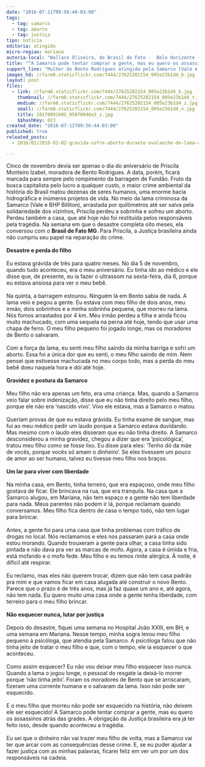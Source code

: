```yaml
---
date: "2016-07-11T09:50:40-03:00"
tags:
  - tag: samarco
  - tag: aborto
  - tag: justiça
tipo: noticia
editoria: atingido
micro-regiao: mariana
autoria-local: "Wallace Oliveira, do Brasil de Fato -  Belo Horizonte (MG)"
title: "“A Samarco pode tentar comprar a gente, mas eu quero os assassinos atrás das grades”"
support_line: "Mulher de Bento Rodrigues atingida pela Samarco (Vale e BHP Billiton) vítima de um aborto forçado pela lama, ainda não tem uma casa para morar"
images_hd: //farm8.staticflickr.com/7444/27625202154_005e23b1d4_b.jpg
layout: post
files:
  - link: //farm8.staticflickr.com/7444/27625202154_005e23b1d4_b.jpg
    thumbnail: //farm8.staticflickr.com/7444/27625202154_005e23b1d4_t.jpg
    medium: //farm8.staticflickr.com/7444/27625202154_005e23b1d4_z.jpg
    small: //farm8.staticflickr.com/7444/27625202154_005e23b1d4_n.jpg
    title: 28178091605_958f0046e3_z.jpg
    $$hashKey: 02J
created_date: "2016-07-11T09:56:44-03:00"
published: true
releated_posts:
  - 2016/02/2016-02-02-gravida-sofre-aborto-durante-avalanche-de-lama-da-samarco.md

---
```

<p>Cinco de novembro devia ser apenas o dia do anivers&aacute;rio de Priscila Monteiro Izabel, moradora de Bento Rodrigues. A data, por&eacute;m, ficar&aacute; marcada para sempre pelo rompimento da barragem de Fund&atilde;o. Fruto da busca capitalista pelo lucro a qualquer custo, o maior crime ambiental da hist&oacute;ria do Brasil matou dezenas de seres humanos, uma enorme bacia hidrogr&aacute;fica e in&uacute;meros projetos de vida. No meio da lama criminosa da Samarco (Vale e BHP Billiton), arrastada por quil&ocirc;metros at&eacute; ser salva pela solidariedade dos vizinhos, Priscila perdeu a sobrinha e sofreu um aborto. Perdeu tamb&eacute;m a casa, que at&eacute; hoje n&atilde;o foi restitu&iacute;da pelos respons&aacute;veis pela trag&eacute;dia. Na semana em que o desastre completa oito meses, ela conversou com o&nbsp;<strong>Brasil de Fato MG</strong>. Para Priscila, a Justi&ccedil;a brasileira ainda n&atilde;o cumpriu seu papel na repara&ccedil;&atilde;o do crime.&nbsp;<br />
<br />
<strong>Desastre e perda do filho</strong><br />
<br />
Eu estava gr&aacute;vida de tr&ecirc;s para quatro meses. No dia 5 de novembro, quando tudo aconteceu, era o meu anivers&aacute;rio. Eu tinha ido ao m&eacute;dico e ele disse que, de presente, eu ia fazer o ultrassom na sexta-feira, dia 6, porque eu estava ansiosa para ver o meu beb&ecirc;.&nbsp;<br />
<br />
Na quinta, a barragem estourou. Ningu&eacute;m l&aacute; em Bento sabia de nada. A lama veio e pegou a gente. Eu estava com meu filho de dois anos, meu irm&atilde;o, dois sobrinhos e a minha sobrinha pequena, que morreu na lama. N&oacute;s fomos arrastados por 4 km. Meu irm&atilde;o perdeu a filha e ainda ficou muito machucado, com uma sequela na perna at&eacute; hoje, tendo que usar uma chapa de ferro. O meu filho pequeno foi jogado longe, mas os moradores de Bento o salvaram.<br />
<br />
Com a for&ccedil;a da lama, eu senti meu filho saindo da minha barriga e sofri um aborto. Essa foi a &uacute;nica dor que eu senti, o meu filho saindo de mim. Nem pensei que estivesse machucada no meu corpo todo, mas a perda do meu beb&ecirc; doeu naquela hora e d&oacute;i at&eacute; hoje.&nbsp;<br />
<br />
<strong>Gravidez e postura da Samarco</strong><br />
<br />
Meu filho n&atilde;o era apenas um feto, era uma crian&ccedil;a. Mas, quando a Samarco veio falar sobre indeniza&ccedil;&atilde;o, disse que eu n&atilde;o tinha direito pelo meu filho, porque ele n&atilde;o era &lsquo;nascido vivo&rsquo;. Vivo ele estava, mas a Samarco o matou.&nbsp;<br />
<br />
Queriam provas de que eu estava gr&aacute;vida. Eu tinha exame de sangue, mas fui ao meu m&eacute;dico pedir um laudo porque a Samarco estava duvidando. Mas mesmo com o laudo eles disseram que eu n&atilde;o tinha direito. A Samarco desconsiderou a minha gravidez, chegou a dizer que era &lsquo;psicol&oacute;gica&rsquo;, tratou meu filho como se fosse lixo. Eu disse para eles: &lsquo;Tenho d&oacute; da m&atilde;e de voc&ecirc;s, porque voc&ecirc;s s&oacute; amam o dinheiro&rsquo;. Se eles tivessem um pouco de amor ao ser humano, talvez eu tivesse meu filho nos bra&ccedil;os.&nbsp;<br />
<br />
<strong>Um lar para viver com liberdade</strong><br />
<br />
Na minha casa, em Bento, tinha terreiro, que era espa&ccedil;oso, onde meu filho gostava de ficar. Ele brincava na rua, que era tranquila. Na casa que a Samarco alugou, em Mariana, n&atilde;o tem espa&ccedil;o e a gente n&atilde;o tem liberdade para nada. Meus parentes n&atilde;o podem ir l&aacute;, porque reclamam quando conversamos. Meu filho fica dentro de casa o tempo todo, n&atilde;o tem lugar para brincar. &nbsp;<br />
<br />
Antes, a gente foi para uma casa que tinha problemas com tr&aacute;fico de drogas no local. N&oacute;s reclamamos e eles nos passaram para a casa onde estou morando. Quando trouxeram a gente para olhar, a casa tinha sido pintada e n&atilde;o dava pra ver as marcas de mofo. Agora, a casa &eacute; &uacute;mida e fria, est&aacute; mofando e o mofo fede. Meu filho e eu temos rinite al&eacute;rgica. &Agrave; noite, &eacute; dif&iacute;cil at&eacute; respirar.<br />
<br />
Eu reclamo, mas eles n&atilde;o querem trocar, dizem que n&atilde;o tem casa padr&atilde;o pra mim e que vamos ficar em casa alugada at&eacute; construir o novo Bento. Parece que o prazo &eacute; de tr&ecirc;s anos, mas j&aacute; faz quase um ano e, at&eacute; agora, n&atilde;o tem nada. Eu quero muito uma casa onde a gente tenha liberdade, com terreiro para o meu filho brincar.&nbsp;<br />
<br />
<strong>N&atilde;o esquecer nunca, lutar por justi&ccedil;a</strong><br />
<br />
Depois do desastre, fiquei uma semana no Hospital Jo&atilde;o XXIII, em BH, e uma semana em Mariana. Nesse tempo, minha sogra levou meu filho pequeno &agrave; psic&oacute;loga, que atendia pela Samarco. A psic&oacute;loga falou que n&atilde;o tinha jeito de tratar o meu filho e que, com o tempo, ele ia esquecer o que aconteceu.&nbsp;<br />
<br />
Como assim esquecer? Eu n&atilde;o vou deixar meu filho esquecer isso nunca. Quando a lama o jogou longe, o pessoal do resgate ia deix&aacute;-lo morrer porque &lsquo;n&atilde;o tinha jeito&rsquo;. Foram os moradores de Bento que se arriscaram, fizeram uma corrente humana e o salvaram da lama. Isso n&atilde;o pode ser esquecido. &nbsp;&nbsp;<br />
<br />
E o meu filho que morreu n&atilde;o pode ser esquecido na hist&oacute;ria, n&atilde;o deixem ele ser esquecido! A Samarco pode tentar comprar a gente, mas eu quero os assassinos atr&aacute;s das grades. A obriga&ccedil;&atilde;o da Justi&ccedil;a brasileira era j&aacute; ter feito isso, desde quando aconteceu a trag&eacute;dia.&nbsp;<br />
<br />
Eu sei que o dinheiro n&atilde;o vai trazer meu filho de volta, mas a Samarco vai ter que arcar com as consequ&ecirc;ncias desse crime. E, se eu puder ajudar a fazer justi&ccedil;a com as minhas palavras, ficarei feliz em ver um por um dos respons&aacute;veis na cadeia.</p>
